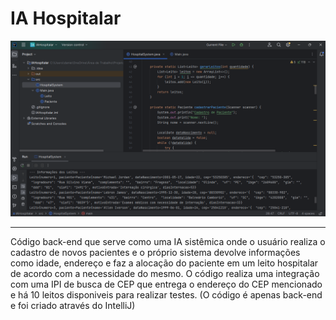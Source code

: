 # IA Hospitalar
![Imagem demonstrando a execução do código](https://github.com/DanielTomazi/IAHospitalar/blob/main/demo-ia-cod.png)
****
Código back-end que serve como uma IA sistêmica onde o usuário realiza o cadastro de novos pacientes e o próprio sistema devolve informações como idade, endereço e faz a alocação do paciente em um leito hospitalar de acordo com a necessidade do mesmo. O código realiza uma integração com uma IPI de busca de CEP que entrega o endereço do CEP mencionado e há 10 leitos disponiveis para realizar testes. (O código é apenas back-end e foi criado através do IntelliJ)

